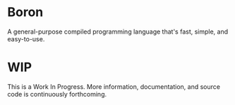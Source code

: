 Boron
=====

A general-purpose compiled programming language that's fast, simple, and easy-to-use.

WIP
===

This is a Work In Progress.  More information, documentation, and source code is continuously forthcoming.